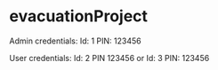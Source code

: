 # evacuationProject

Admin credentials:
Id: 1
PIN: 123456

User credentials:
Id: 2
PIN 123456
or
Id: 3
PIN: 123456
